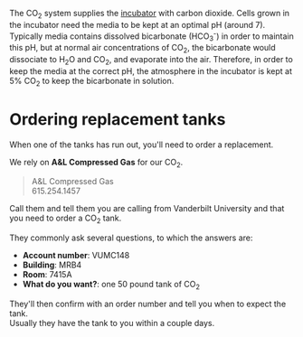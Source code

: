 <!-- TITLE: CO2 System -->

The CO<sub>2</sub> system supplies the [incubator](/incubator-system "Incubator System") with carbon dioxide. Cells grown in the incubator need the media to be kept at an optimal pH (around 7). Typically media contains dissolved bicarbonate (HCO<sub>3</sub><sup>-</sup>) in order to maintain this pH, but at normal air concentrations of CO<sub>2</sub>, the bicarbonate would dissociate to H<sub>2</sub>O and CO<sub>2</sub>, and evaporate into the air. Therefore, in order to keep the media at the correct pH, the atmosphere in the incubator is kept at 5% CO<sub>2</sub> to keep the bicarbonate in solution.
# Ordering replacement tanks
When one of the tanks has run out, you'll need to order a replacement.

We rely on **A&L Compressed Gas** for our CO<sub>2</sub>.  
>A&L Compressed Gas  
>615.254.1457

Call them and tell them you are calling from Vanderbilt University and that you need to order a CO<sub>2</sub> tank.

They commonly ask several questions, to which the answers are:
* **Account number**: VUMC148
* **Building**: MRB4
* **Room**: 7415A
* **What do you want?**: one 50 pound tank of CO<sub>2</sub>

They'll then confirm with an order number and tell you when to expect the tank.  
Usually they have the tank to you within a couple days.
